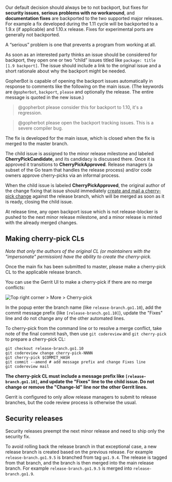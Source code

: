 Our default decision should always be to not backport, but fixes for **security issues**, **serious problems with no workaround**, and **documentation fixes** are backported to the two supported major releases. For example a fix developed during the 1.11 cycle will be backported to a 1.9.x (if applicable) and 1.10.x release. Fixes for experimental ports are generally not backported.

A “serious” problem is one that prevents a program from working at all.

As soon as an interested party thinks an issue should be considered for backport, they open one or two “child” issues titled like `package: title [1.9 backport]`. The issue should include a link to the original issue and a short rationale about why the backport might be needed.

GopherBot is capable of opening the backport issues automatically in response to comments like the following on the main issue. (The keywords are `@gopherbot`, `backport`, `please` and optionally the release. The entire message is quoted in the new issue.)

> @gopherbot please consider this for backport to 1.10, it's a regression.

> @gopherbot please open the backport tracking issues. This is a severe compiler bug.

The fix is developed for the main issue, which is closed when the fix is merged to the master branch.

The child issue is assigned to the minor release milestone and labeled **CherryPickCandidate**, and its candidacy is discussed there. Once it is approved it transitions to **CherryPickApproved**. Release managers (a subset of the Go team that handles the release process) and/or code owners approve cherry-picks via an informal process.

When the child issue is labeled **CherryPickApproved**, the original author of the change fixing
that issue should immediately [create and mail a cherry-pick change](#making-cherry-pick-cls) against the release branch, which will be merged as soon as it is ready, closing the child issue.

At release time, any open backport issue which is not release-blocker is pushed to the next minor release milestone, and a minor release is minted with the already merged changes.

## Making cherry-pick CLs

_Note that only the authors of the original CL (or maintainers with the "impersonate" permission) have the ability to create the cherry-pick._

Once the main fix has been submitted to master, please make a cherry-pick CL to the applicable release branch.

You can use the Gerrit UI to make a cherry-pick if there are no merge conflicts:

![Top right corner > More > Cherry-pick](https://user-images.githubusercontent.com/1225294/39773359-dc0c2b3a-52c5-11e8-836a-c518186e0ab3.png)

In the popup enter the branch name (like `release-branch.go1.10`), add the commit message prefix (like `[release-branch.go1.10]`), update the "Fixes" line and do not change any of the other automated lines.

To cherry-pick from the command line or to resolve a merge conflict, take note of the final commit hash, then use `git codereview` and `git cherry-pick` to prepare a cherry-pick CL:

```
git checkout release-branch.go1.10
git codereview change cherry-pick-NNNN
git cherry-pick $COMMIT_HASH
git commit --amend # add message prefix and change Fixes line
git codereview mail
```

**The cherry-pick CL must include a message prefix like `[release-branch.go1.10]`, and update the "Fixes" line to the child issue. Do not change or remove the "Change-Id" line nor the other Gerrit lines.**

Gerrit is configured to only allow release managers to submit to release branches, but the code review process is otherwise the usual.

## Security releases

Security releases preempt the next minor release and need to ship only the security fix.

To avoid rolling back the release branch in that exceptional case, a new release branch is created based on the previous release. For example `release-branch.go1.9.5` is branched from tag `go1.9.4`. The release is tagged from that branch, and the branch is then merged into the main release branch. For example `release-branch.go1.9.5` is merged into `release-branch.go1.9`.

